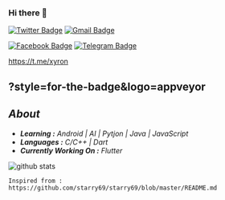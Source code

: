 ### Hi there 👋

[![Twitter Badge](https://img.shields.io/badge/-Debjit-1ca0f1?style=for-the-badge&logo=twitter&logoColor=white&link=https://twitter.com/the_complex_guy)](https://twitter.com/the_complex_guy)  [![Gmail Badge](https://img.shields.io/badge/-zxyron06@gmail.com-c14438?style=for-the-badge&logo=Gmail&logoColor=white&link=mailto:zxyron06@gmail.com)](mailto:zxyron0@gmail.com)

[![Facebook Badge](https://img.shields.io/badge/-Debjit-3b5998?style=for-the-badge&logo=facebook&logoColor=white&link=https://www.facebook.com/insane.nihilist)](https://www.facebook.com/insane.nihilist)  [![Telegram Badge](https://img.shields.io/badge/-Debjit-3b5998?style=for-the-badge&logo=telegram&logoColor=white&link=https://t.me/xyron)](https://t.me/xyron) 


https://t.me/xyron

?style=for-the-badge&logo=appveyor
---------------------------------------------------------------------------------------------------------------------------------------------------------------------------------

## _About_

- _**Learning :** Android | AI | Pytjon | Java | JavaScript_
- _**Languages :** C/C++ | Dart_
- _**Currently Working On :** Flutter_

![github stats](https://github-readme-stats.vercel.app/api?username=xayron&show_icons=true)

```Inspired from : https://github.com/starry69/starry69/blob/master/README.md```

<!--
**xayron/xayron** is a ✨ _special_ ✨ repository because its `README.md` (this file) appears on your GitHub profile.

Here are some ideas to get you started:

- 🔭 I’m currently working on ...
- 🌱 I’m currently learning ...
- 👯 I’m looking to collaborate on ...
- 🤔 I’m looking for help with ...
- 💬 Ask me about ...
- 📫 How to reach me: ...
- 😄 Pronouns: ...
- ⚡ Fun fact: ...
-->
